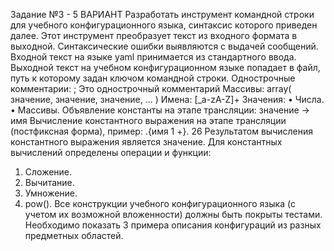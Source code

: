 Задание №3 - 5 ВАРИАНТ
Разработать инструмент командной строки для учебного конфигурационного
языка, синтаксис которого приведен далее. Этот инструмент преобразует текст из
входного формата в выходной. Синтаксические ошибки выявляются с выдачей
сообщений.
Входной текст на языке yaml принимается из стандартного ввода. Выходной
текст на учебном конфигурационном языке попадает в файл, путь к которому
задан ключом командной строки.
Однострочные комментарии:
; Это однострочный комментарий
Массивы:
array( значение, значение, значение, ... )
Имена:
[_a-zA-Z]+
Значения:
• Числа.
• Массивы.
Объявление константы на этапе трансляции:
значение -> имя
Вычисление константного выражения на этапе трансляции (постфиксная
форма), пример:
.{имя 1 +}.
26
Результатом вычисления константного выражения является значение.
Для константных вычислений определены операции и функции:
1. Сложение.
2. Вычитание.
3. Умножение.
4. pow().
Все конструкции учебного конфигурационного языка (с учетом их
возможной вложенности) должны быть покрыты тестами. Необходимо показать 3
примера описания конфигураций из разных предметных областей.
